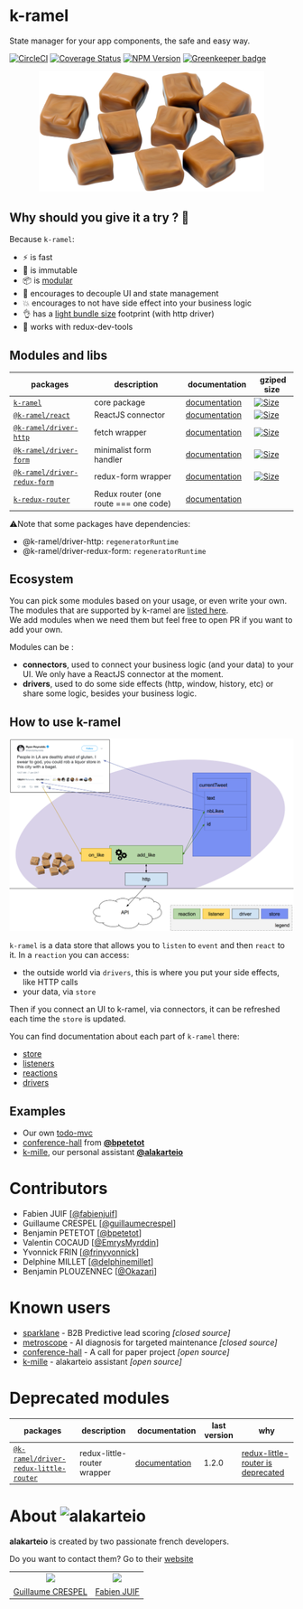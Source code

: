# k-ramel

State manager for your app components, the safe and easy way.

[![CircleCI](https://circleci.com/gh/alakarteio/k-ramel.svg?style=shield)](https://circleci.com/gh/alakarteio/k-ramel) [![Coverage Status](https://coveralls.io/repos/github/alakarteio/k-ramel/badge.svg?branch=master)](https://coveralls.io/github/alakarteio/k-ramel?branch=master) [![NPM Version](https://badge.fury.io/js/k-ramel.svg)](https://www.npmjs.com/package/k-ramel) [![Greenkeeper badge](https://badges.greenkeeper.io/alakarteio/k-ramel.svg)](https://greenkeeper.io/)

<p align="center">
  <img src="packages/k-ramel/doc/logo.png" width="400" />
</p>

## Why should you give it a try ? 🤔
Because `k-ramel`:
 - ⚡️ is fast
 - 📸 is immutable
 - 📦 is [modular](#modules)
 - 💎 encourages to decouple UI and state management
 - 💥 encourages to not have side effect into your business logic
 - 👌 has a [light bundle size](https://bundlephobia.com/result?p=k-ramel) footprint (with http driver)
 - 🐛 works with redux-dev-tools

## Modules and libs
| packages | description | documentation | gziped size |
| -- | -- | -- | -- |
| [`k-ramel`](./packages/k-ramel) | core package | [documentation](./packages/k-ramel) | [![Size](http://img.badgesize.io/alakarteio/k-ramel/master/packages/k-ramel/dist/index.es.js.svg?compression=gzip)]() |
| [`@k-ramel/react`](./packages/connectors/react) | ReactJS connector | [documentation](./packages/connectors/react) | [![Size](http://img.badgesize.io/alakarteio/k-ramel/master/packages/connectors/react/dist/index.es.js.svg?compression=gzip)]() |
| [`@k-ramel/driver-http`](./packages/drivers/http) | fetch wrapper | [documentation](./packages/drivers/http) | [![Size](http://img.badgesize.io/alakarteio/k-ramel/master/packages/drivers/http/dist/index.es.js.svg?compression=gzip)]() |
| [`@k-ramel/driver-form`](./packages/drivers/form) | minimalist form handler | [documentation](./packages/drivers/form) | [![Size](http://img.badgesize.io/alakarteio/k-ramel/master/packages/drivers/form/dist/index.es.js.svg?compression=gzip)]() |
| [`@k-ramel/driver-redux-form`](./packages/drivers/redux-form) | redux-form  wrapper | [documentation](./packages/drivers/redux-form) | [![Size](http://img.badgesize.io/alakarteio/k-ramel/master/packages/drivers/redux-form/dist/index.es.js.svg?compression=gzip)]() |
| [`k-redux-router`](https://github.com/alakarteio/k-redux-router) | Redux router (one route === one code) | [documentation](https://github.com/alakarteio/k-redux-router) | | |

⚠️Note that some packages have dependencies:
 - @k-ramel/driver-http: `regeneratorRuntime`
 - @k-ramel/driver-redux-form: `regeneratorRuntime`

## Ecosystem
You can pick some modules based on your usage, or even write your own.
\
The modules that are supported by k-ramel are [listed here](#modules).
\
We add modules when we need them but feel free to open PR if you want to add your own.

Modules can be :
 - **connectors**, used to connect your business logic (and your data) to your UI. We only have a ReactJS connector at the moment.
 - **drivers**, used to do some side effects (http, window, history, etc) or share some logic, besides your business logic.

## How to use k-ramel
<p align="center">
  <img src="packages/k-ramel/doc/graph.png" width="800" />
</p>

`k-ramel` is a data store that allows you to `listen` to `event` and then `react` to it.
In a `reaction` you can access:
 - the outside world via `drivers`, this is where you put your side effects, like HTTP calls
 - your data, via `store`

Then if you connect an UI to k-ramel, via connectors, it can be refreshed each time the `store` is updated.

You can find documentation about each part of `k-ramel` there:
 - [store](./packages/k-ramel/doc/STORE.md)
 - [listeners](./packages/k-ramel/doc/LISTENERS.md)
 - [reactions](./packages/k-ramel/doc/REACTIONS.md)
 - [drivers](./packages/k-ramel/doc/DRIVERS.md)

## Examples
 - Our own [todo-mvc](./examples/todomvc)
 - [conference-hall](https://github.com/bpetetot/conference-hall) from **[@bpetetot](https://github.com/bpetetot)**
 - [k-mille](https://github.com/alakarteio/k-mille/), our personal assistant **[@alakarteio](https://github.com/alakarteio)**

# Contributors
 - Fabien JUIF [[@fabienjuif](https://github.com/fabienjuif)]
 - Guillaume CRESPEL [[@guillaumecrespel](https://github.com/guillaumecrespel)]
 - Benjamin PETETOT [[@bpetetot](https://github.com/bpetetot)]
 - Valentin COCAUD [[@EmrysMyrddin](https://github.com/EmrysMyrddin)]
 - Yvonnick FRIN [[@frinyvonnick](https://github.com/frinyvonnick)]
 - Delphine MILLET [[@delphinemillet](https://github.com/delphinemillet)]
 - Benjamin PLOUZENNEC [[@Okazari](https://github.com/Okazari)]

# Known users
 - [sparklane](https://www.sparklane-group.com) - B2B Predictive lead scoring _[closed source]_
 - [metroscope](http://metroscope.tech/) - AI diagnosis for targeted maintenance _[closed source]_
 - [conference-hall](https://github.com/bpetetot/conference-hall) - A call for paper project _[open source]_
 - [k-mille](https://github.com/alakarteio/k-mille/) - alakarteio assistant _[open source]_

# Deprecated modules
| packages | description | documentation | last version | why |
| -- | -- | -- | -- | -- |
| [`@k-ramel/driver-redux-little-router`](https://github.com/alakarteio/k-ramel/tree/v1.3.1/packages/drivers/redux-little-router) | redux-little-router wrapper | [documentation](https://github.com/alakarteio/k-ramel/tree/v1.3.1/packages/drivers/redux-little-router) | 1.2.0 | [redux-little-router is deprecated](https://github.com/FormidableLabs/redux-little-router) |

# About ![alakarteio](http://alakarte.io/assets/img/logo.markdown.png)
**alakarteio** is created by two passionate french developers.

Do you want to contact them? Go to their [website](http://alakarte.io)

<table border="0">
 <tr>
  <td align="center"><img src="https://avatars1.githubusercontent.com/u/26094222?s=460&v=4" width="100" /></td>
  <td align="center"><img src="https://avatars1.githubusercontent.com/u/17828231?s=460&v=4" width="100" /></td>
 </tr>
 <tr>
  <td align="center"><a href="https://github.com/guillaumecrespel">Guillaume CRESPEL</a></td>
  <td align="center"><a href="https://github.com/fabienjuif">Fabien JUIF</a></td>
</table>
